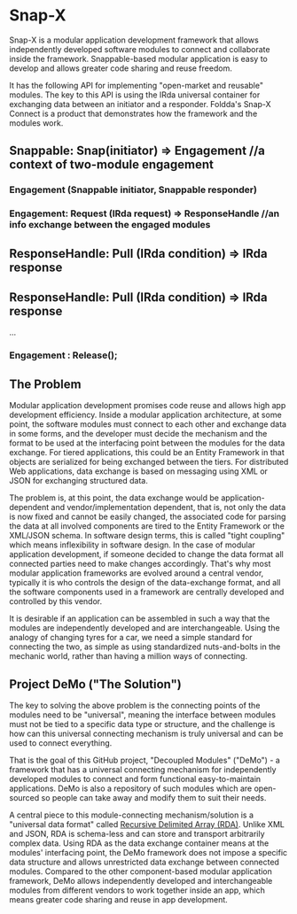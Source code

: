 # Snap-X

Snap-X is a modular application development framework that allows independently developed software modules to connect and collaborate inside the framework. Snappable-based modular application is easy to develop and allows greater code sharing and reuse freedom.

It has the following API for implementing "open-market and reusable" modules. The key to this API is using the IRda universal container for exchanging data between an initiator and a responder. Foldda's Snap-X Connect is a product that demonstrates how the framework and the modules work.

## Snappable: Snap(initiator) => Engagement  //a context of two-module engagement
### Engagement (Snappable initiator, Snappable responder)

### Engagement: Request (IRda request) => ResponseHandle  //an info exchange between the engaged modules
## ResponseHandle: Pull (IRda condition) => IRda response
## ResponseHandle: Pull (IRda condition) => IRda response
...
### Engagement : Release();

## The Problem

Modular application development promises code reuse and allows high app development efficiency. Inside a modular application architecture, at some point, the software modules must connect to each other and exchange data in some forms, and the developer must decide the mechanism and the format to be used at the interfacing point between the modules for the data exchange. For tiered applications, this could be an Entity Framework in that objects are serialized for being exchanged between the tiers. For distributed Web applications, data exchange is based on messaging using XML or JSON for exchanging structured data. 

The problem is, at this point, the data exchange would be application-dependent and vendor/implementation dependent, that is, not only the data is now fixed and cannot be easily changed, the associated code for parsing the data at all involved components are tired to the Entity Framework or the XML/JSON schema. In software design terms, this is called "tight coupling" which means inflexibility in software design. In the case of modular application development, if someone decided to change the data format all connected parties need to make changes accordingly. That's why most modular application frameworks are evolved around a central vendor, typically it is who controls the design of the data-exchange format, and all the software components used in a framework are centrally developed and controlled by this vendor. 

It is desirable if an application can be assembled in such a way that the modules are independently developed and are interchangeable. Using the analogy of changing tyres for a car, we need a simple standard for connecting the two, as simple as using standardized nuts-and-bolts in the mechanic world, rather than having a million ways of connecting.

## Project DeMo ("The Solution")

The key to solving the above problem is the connecting points of the modules need to be "universal", meaning the interface between modules must not be tied to a specific data type or structure, and the challenge is how can this universal connecting mechanism is truly universal and can be used to connect everything. 

That is the goal of this GitHub project, "Decoupled Modules" ("DeMo") - a framework that has a universal connecting mechanism for independently developed modules to connect and form functional easy-to-maintain applications. DeMo is also a repository of such modules which are open-sourced so people can take away and modify them to suit their needs.

A central piece to this module-connecting mechanism/solution is a "universal data format" called [Recursive Delimited Array (RDA)](https://github.com/sierrathedog/rda). Unlike XML and JSON, RDA is schema-less and can store and transport arbitrarily complex data. Using RDA as the data exchange container means at the modules' interfacing point, the DeMo framework does not impose a specific data structure and allows unrestricted data exchange between connected modules. Compared to the other component-based modular application framework, DeMo allows independently developed and interchangeable modules from different vendors to work together inside an app, which means greater code sharing and reuse in app development.

